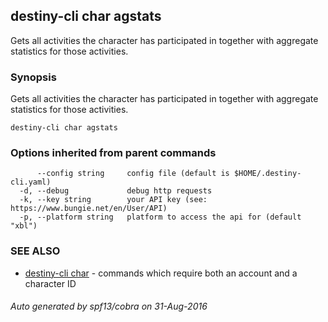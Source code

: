 ## destiny-cli char agstats

Gets all activities the character has participated in together with aggregate statistics for those activities.

### Synopsis


Gets all activities the character has participated in together with aggregate statistics for those activities.

```
destiny-cli char agstats
```

### Options inherited from parent commands

```
      --config string     config file (default is $HOME/.destiny-cli.yaml)
  -d, --debug             debug http requests
  -k, --key string        your API key (see: https://www.bungie.net/en/User/API)
  -p, --platform string   platform to access the api for (default "xbl")
```

### SEE ALSO
* [destiny-cli char](destiny-cli_char.md)	 - commands which require both an account and a character ID

###### Auto generated by spf13/cobra on 31-Aug-2016

